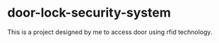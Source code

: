 # door-lock-security-system
This is a project designed by me to access door using rfid technology. 
